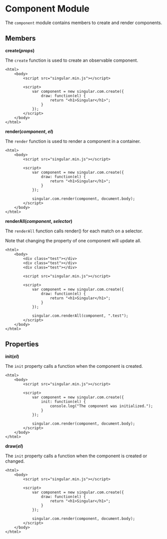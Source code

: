 # Component Module

The `component` module contains members to create and render components.

## Members

__create(*props*)__

The `create` function is used to create an observable component.

	<html>
		<body>
			<script src="singular.min.js"></script>

			<script>
				var component = new singular.com.create({
					draw: function(el) {
						return "<h1>Singular</h1>";
					}	
				});
			</script>
		</body>
	</html>	

__render(*component*, *el*)__

The `render` function is used to render a component in a container.

	<html>
		<body>
			<script src="singular.min.js"></script>

			<script>
				var component = new singular.com.create({
					draw: function(el) {
						return "<h1>Singular</h1>";
					}	
				});

				singular.com.render(component, document.body);
			</script>
		</body>
	</html>	

__renderAll(*component*, *selector*)__

The `renderAll` function calls render() for each match on a selector.

Note that changing the property of one component will update all. 

	<html>
		<body>
			<div class="test"></div>
			<div class="test"></div>
			<div class="test"></div>
			
			<script src="singular.min.js"></script>

			<script>
				var component = new singular.com.create({
					draw: function(el) {
						return "<h1>Singular</h1>";
					}	
				});

				singular.com.renderAll(component, ".test");
			</script>
		</body>
	</html>	

## Properties

__init(*el*)__

The `init` property calls a function when the component is created.

	<html>
		<body>
			<script src="singular.min.js"></script>

			<script>
				var component = new singular.com.create({
					init: function(el) {
						console.log("The component was initialized.");
					}	
				});

				singular.com.render(component, document.body);
			</script>
		</body>
	</html>	

__draw(*el*)__

The `init` property calls a function when the component is created or changed.

	<html>
		<body>
			<script src="singular.min.js"></script>

			<script>
				var component = new singular.com.create({
					draw: function(el) {
						return "<h1>Singular</h1>";
					}	
				});

				singular.com.render(component, document.body);
			</script>
		</body>
	</html>	


